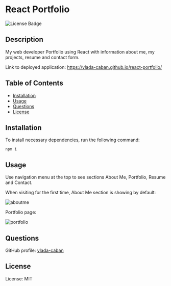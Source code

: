 # React Portfolio
![License Badge](https://img.shields.io/badge/License-MIT-green)

## Description 

My web developer Portfolio using React with information about me, my projects, resume and contact form.  

Link to deployed application: https://vlada-caban.github.io/react-portfolio/

## Table of Contents

- [Installation](#installation)
- [Usage](#usage)
- [Questions](#questions)
- [License](#license)

## Installation

To install necessary dependencies, run the following command:

```npm i```

## Usage

Use navigation menu at the top to see sections About Me, Portfolio, Resume and Contact. 

When visiting for the first time, About Me section is showing by default: 

![aboutme](./public/assets/images/aboutme.png) 

Portfolio page: 

![portfolio](./public/assets/images/portfoliopage.png) 

## Questions
GitHub profile: [vlada-caban](https://github.com/vlada-caban)

## License 
License: MIT